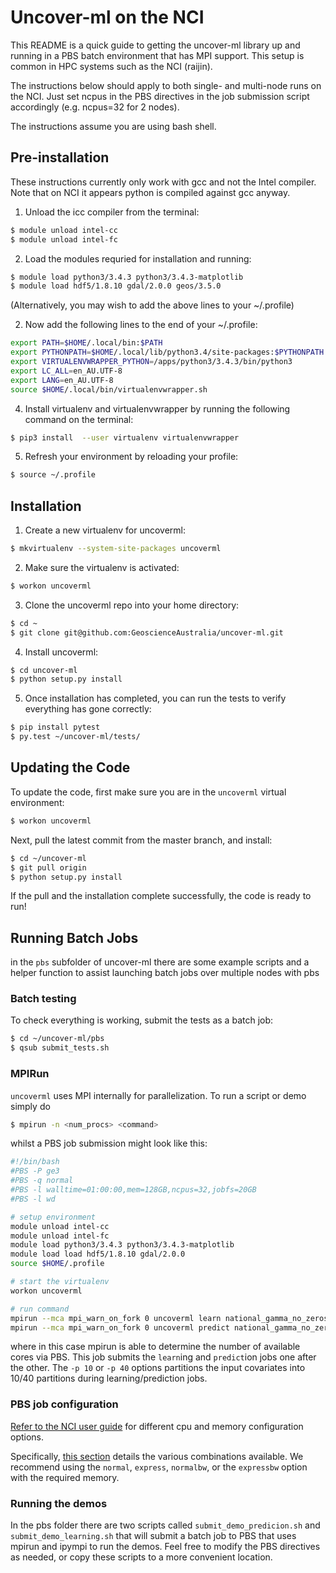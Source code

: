 # Uncover-ml on the NCI

This README is a quick guide to getting the uncover-ml library up and running
in a PBS batch environment that has MPI support. This setup is common in
HPC systems such as the NCI (raijin).

The instructions below should apply to both single- and multi-node runs
on the NCI. Just set ncpus in the PBS  directives in the job submission
script accordingly (e.g. ncpus=32 for 2 nodes).

The instructions assume you are using bash shell.

## Pre-installation

These instructions currently only work with gcc and not the Intel compiler.
Note that on NCI it appears python is compiled against gcc anyway.

1. Unload the icc compiler from the terminal:
```bash
$ module unload intel-cc
$ module unload intel-fc
```
2. Load the modules requried for installation and running:
```bash
$ module load python3/3.4.3 python3/3.4.3-matplotlib 
$ module load hdf5/1.8.10 gdal/2.0.0 geos/3.5.0
```
(Alternatively, you may wish to add the above lines to your ~/.profile)

2. Now add the following lines to the end of your ~/.profile:
```bash
export PATH=$HOME/.local/bin:$PATH
export PYTHONPATH=$HOME/.local/lib/python3.4/site-packages:$PYTHONPATH
export VIRTUALENVWRAPPER_PYTHON=/apps/python3/3.4.3/bin/python3                 
export LC_ALL=en_AU.UTF-8
export LANG=en_AU.UTF-8
source $HOME/.local/bin/virtualenvwrapper.sh 
``` 

4. Install virtualenv and virtualenvwrapper by running the following command
on the terminal:
```bash
$ pip3 install  --user virtualenv virtualenvwrapper
```

5. Refresh your environment by reloading your profile:
```bash
$ source ~/.profile
```

## Installation

1. Create a new virtualenv for uncoverml:
```bash
$ mkvirtualenv --system-site-packages uncoverml
```

2. Make sure the virtualenv is activated:
```bash
$ workon uncoverml
```

3. Clone the uncoverml repo into your home directory:
```bash
$ cd ~
$ git clone git@github.com:GeoscienceAustralia/uncover-ml.git
```

4. Install uncoverml:
```bash
$ cd uncover-ml
$ python setup.py install
```

5. Once installation has completed, you can run the tests to verify everything
has gone correctly:
```bash
$ pip install pytest
$ py.test ~/uncover-ml/tests/
```

## Updating the Code
To update the code, first make sure you are in the `uncoverml` virtual environment:
```bash
$ workon uncoverml
```
Next, pull the latest commit from the master branch, and install:
```bash
$ cd ~/uncover-ml
$ git pull origin
$ python setup.py install
```
If the pull and the installation complete successfully, the code is ready to run!


## Running Batch Jobs

in the `pbs` subfolder of uncover-ml there are some example scripts and a
helper function to assist launching batch jobs over multiple nodes with pbs

### Batch testing

To check everything is working, submit the tests as a batch job:
```bash
$ cd ~/uncover-ml/pbs
$ qsub submit_tests.sh
```

### MPIRun

`uncoverml` uses MPI internally for parallelization. To run a script or demo
simply do

```bash
$ mpirun -n <num_procs> <command>
```

whilst a PBS job submission might look like this:

```bash
#!/bin/bash
#PBS -P ge3
#PBS -q normal
#PBS -l walltime=01:00:00,mem=128GB,ncpus=32,jobfs=20GB
#PBS -l wd

# setup environment
module unload intel-cc
module unload intel-fc
module load python3/3.4.3 python3/3.4.3-matplotlib 
module load load hdf5/1.8.10 gdal/2.0.0
source $HOME/.profile

# start the virtualenv
workon uncoverml

# run command
mpirun --mca mpi_warn_on_fork 0 uncoverml learn national_gamma_no_zeros.yaml -p 10
mpirun --mca mpi_warn_on_fork 0 uncoverml predict national_gamma_no_zeros.model -p 40
```

where in this case mpirun is able to determine the number of available
cores via PBS. This job submits the `learn`ing and `predict`ion jobs one 
after the other. The `-p 10` or `-p 40` options partitions the input 
covariates into 10/40 partitions during learning/prediction jobs.  

### PBS job configuration
[Refer to the NCI user guide](https://opus.nci.org.au/display/Help/Raijin+User+Guide) 
for different cpu and memory configuration options.

Specifically, [this section](https://opus.nci.org.au/display/Help/Raijin+User+Guide#RaijinUserGuide-QueueLimits)
details the various combinations available. We recommend using the `normal`, 
`express`, `normalbw`, or the `expressbw` option with the required memory.

### Running the demos
In the pbs folder there are two scripts called  `submit_demo_predicion.sh`
and `submit_demo_learning.sh` that will submit a batch job to PBS that uses
mpirun and ipympi to run the demos. Feel free to modify the PBS directives
as needed, or copy these scripts to a more convenient location.






